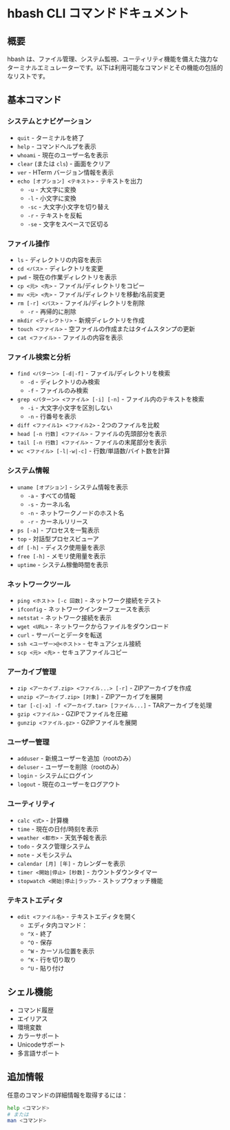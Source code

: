 # hbash CLI コマンドドキュメント

## 概要
hbash は、ファイル管理、システム監視、ユーティリティ機能を備えた強力なターミナルエミュレーターです。以下は利用可能なコマンドとその機能の包括的なリストです。

## 基本コマンド

### システムとナビゲーション
- `quit` - ターミナルを終了
- `help` - コマンドヘルプを表示
- `whoami` - 現在のユーザー名を表示
- `clear` (または `cls`) - 画面をクリア
- `ver` - HTerm バージョン情報を表示
- `echo [オプション] <テキスト>` - テキストを出力
    - `-u` - 大文字に変換
    - `-l` - 小文字に変換
    - `-sc` - 大文字小文字を切り替え
    - `-r` - テキストを反転
    - `-se` - 文字をスペースで区切る

### ファイル操作
- `ls` - ディレクトリの内容を表示
- `cd <パス>` - ディレクトリを変更
- `pwd` - 現在の作業ディレクトリを表示
- `cp <元> <先>` - ファイル/ディレクトリをコピー
- `mv <元> <先>` - ファイル/ディレクトリを移動/名前変更
- `rm [-r] <パス>` - ファイル/ディレクトリを削除
    - `-r` - 再帰的に削除
- `mkdir <ディレクトリ>` - 新規ディレクトリを作成
- `touch <ファイル>` - 空ファイルの作成またはタイムスタンプの更新
- `cat <ファイル>` - ファイルの内容を表示

### ファイル検索と分析
- `find <パターン> [-d|-f]` - ファイル/ディレクトリを検索
    - `-d` - ディレクトリのみ検索
    - `-f` - ファイルのみ検索
- `grep <パターン> <ファイル> [-i] [-n]` - ファイル内のテキストを検索
    - `-i` - 大文字小文字を区別しない
    - `-n` - 行番号を表示
- `diff <ファイル1> <ファイル2>` - 2つのファイルを比較
- `head [-n 行数] <ファイル>` - ファイルの先頭部分を表示
- `tail [-n 行数] <ファイル>` - ファイルの末尾部分を表示
- `wc <ファイル> [-l|-w|-c]` - 行数/単語数/バイト数を計算

### システム情報
- `uname [オプション]` - システム情報を表示
    - `-a` - すべての情報
    - `-s` - カーネル名
    - `-n` - ネットワークノードのホスト名
    - `-r` - カーネルリリース
- `ps [-a]` - プロセスを一覧表示
- `top` - 対話型プロセスビューア
- `df [-h]` - ディスク使用量を表示
- `free [-h]` - メモリ使用量を表示
- `uptime` - システム稼働時間を表示

### ネットワークツール
- `ping <ホスト> [-c 回数]` - ネットワーク接続をテスト
- `ifconfig` - ネットワークインターフェースを表示
- `netstat` - ネットワーク接続を表示
- `wget <URL>` - ネットワークからファイルをダウンロード
- `curl` - サーバーとデータを転送
- `ssh <ユーザー>@<ホスト>` - セキュアシェル接続
- `scp <元> <先>` - セキュアファイルコピー

### アーカイブ管理
- `zip <アーカイブ.zip> <ファイル...> [-r]` - ZIPアーカイブを作成
- `unzip <アーカイブ.zip> [対象]` - ZIPアーカイブを展開
- `tar [-c|-x] -f <アーカイブ.tar> [ファイル...]` - TARアーカイブを処理
- `gzip <ファイル>` - GZIPでファイルを圧縮
- `gunzip <ファイル.gz>` - GZIPファイルを展開

### ユーザー管理
- `adduser` - 新規ユーザーを追加（rootのみ）
- `deluser` - ユーザーを削除（rootのみ）
- `login` - システムにログイン
- `logout` - 現在のユーザーをログアウト

### ユーティリティ
- `calc <式>` - 計算機
- `time` - 現在の日付/時刻を表示
- `weather <都市>` - 天気予報を表示
- `todo` - タスク管理システム
- `note` - メモシステム
- `calendar [月] [年]` - カレンダーを表示
- `timer <開始|停止> [秒数]` - カウントダウンタイマー
- `stopwatch <開始|停止|ラップ>` - ストップウォッチ機能

### テキストエディタ
- `edit <ファイル名>` - テキストエディタを開く
    - エディタ内コマンド：
    - `^X` - 終了
    - `^O` - 保存
    - `^W` - カーソル位置を表示
    - `^K` - 行を切り取り
    - `^U` - 貼り付け

## シェル機能
- コマンド履歴
- エイリアス
- 環境変数
- カラーサポート
- Unicodeサポート
- 多言語サポート

## 追加情報
任意のコマンドの詳細情報を取得するには：
```bash
help <コマンド>
# または
man <コマンド>
```